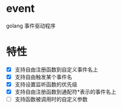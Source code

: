 # event
golang 事件驱动程序

# 特性

- [x] 支持自由注册函数到自定义事件名上
- [x] 支持自由触发某个事件名
- [x] 支持设置监听函数的优先级
- [x] 支持自由注册函数到通配符*表示的事件名上
- [ ] 支持函数被调用时的自定义参数